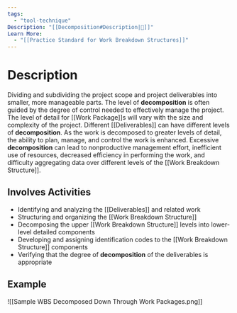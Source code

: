 ```yaml
---
tags:
  - "tool-technique"
Description: "[[Decomposition#Description|📝]]"
Learn More:
  - "[[Practice Standard for Work Breakdown Structures]]"
---
```

# Description
Dividing and subdividing the project scope and project deliverables into smaller, more manageable parts. The level of **decomposition** is often guided by the degree of control needed to effectively manage the project. The level of detail for [[Work Package]]s will vary with the size and complexity of the project. Different [[Deliverables]] can have different levels of **decomposition**. As the work is decomposed to greater levels of detail, the ability to plan, manage, and control the work is enhanced. Excessive **decomposition** can lead to nonproductive management effort, inefficient use of resources, decreased efficiency in performing the work, and difficulty aggregating data over different levels of the [[Work Breakdown Structure]].
## Involves Activities
- Identifying and analyzing the [[Deliverables]] and related work
- Structuring and organizing the [[Work Breakdown Structure]]
- Decomposing the upper [[Work Breakdown Structure]] levels into lower-level detailed components
- Developing and assigning identification codes to the [[Work Breakdown Structure]] components
- Verifying that the degree of **decomposition** of the deliverables is appropriate
## Example
![[Sample WBS Decomposed Down Through Work Packages.png]]
